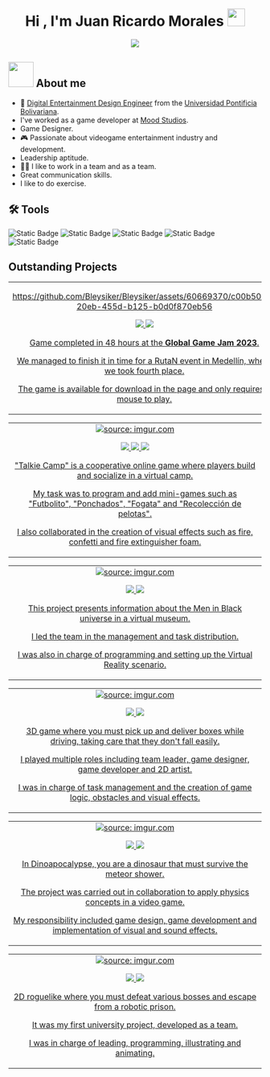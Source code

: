 <h1 align="center">Hi , I'm Juan Ricardo Morales <img src="https://media.giphy.com/media/hvRJCLFzcasrR4ia7z/giphy.gif" width="35"></h1>
<p align="center">
  <a href="https://github.com/DenverCoder1/readme-typing-svg"><img src="https://readme-typing-svg.herokuapp.com?font=Time+New+Roman&color=%23C8BE25&size=25&center=true&vCenter=true&width=600&height=100&lines=Game+Developer;Game+Designer;Digital+Entertainment+Design+Engineer;Unity+C-sharp+expert;Always+learning+new+things"></a>
</p>

## <picture><img src = "https://github.com/7oSkaaa/7oSkaaa/blob/main/Images/about_me.gif?raw=true" width = 50px></picture> About me 
 <!-- <picture> <img align="right" src="https://github.com/7oSkaaa/7oSkaaa/blob/main/Images/Right_Side.gif?raw=true" width = 250px></picture>-->
- :school: [Digital Entertainment Design Engineer](https://www.upb.edu.co/es/pregrados/ingenieria-diseno-entretenimiento-medellin) from the [Universidad Pontificia Bolivariana](https://www.upb.edu.co/es/home).
- I've worked as a game developer at [Mood Studios](https://www.linkedin.com/company/mood-studios/about/).
-  Game Designer.
- 🎮 Passionate about videogame entertainment industry and development.
- Leadership aptitude.
- 🤜🤛 I like to work in a team and as a team.
- Great communication skills.
- I like to do exercise.
 
## 🛠️ Tools
![Static Badge](https://img.shields.io/badge/Unity-black?style=for-the-badge&logo=unity&color=red&link=https%3A%2F%2Funity.com%2Fes)
![Static Badge](https://img.shields.io/badge/github-black?style=for-the-badge&logo=github&color=purple&link=https%3A%2F%2Funity.com%2Fes)
![Static Badge](https://img.shields.io/badge/Photoshop-black?style=for-the-badge&logo=adobe%20photoshop&color=white&link=https%3A%2F%2Funity.com%2Fes)
![Static Badge](https://img.shields.io/badge/CShard-black?style=for-the-badge&logo=C%23&color=%23512BD4&link=https%3A%2F%2Funity.com%2Fes)
![Static Badge](https://img.shields.io/badge/Shotcut-black?style=for-the-badge&logo=Shotcut&color=%230B996E&link=https%3A%2F%2Funity.com%2Fes)

## Outstanding Projects
<!--  Babel Section-->

<table>
<tr>
<td width="50%">
<!-- <h3 align="center">Babel</h3>-->
<div align="center">

https://github.com/Bleysiker/Bleysiker/assets/60669370/c00b506c-20eb-455d-b125-b0d0f870eb56

<a href="https://github.com/Bleysiker/Babel" target="_blank">
<img src="https://img.shields.io/badge/CODE-ff9?style=for-the-badge&logo=github&logoColor=white&color=purple">
    
<a href="https://v3.globalgamejam.org/2023/games/babel-9" target="_blank">
<img src="https://img.shields.io/badge/GGJ_Page-ff9?style=for-the-badge&logoColor=white&color=fbfc40">
<p>
 Game completed in 48 hours at the <strong>Global Game Jam 2023</strong>.
  <p>
 We managed to finish it in time for a RutaN event in Medellín, where we took fourth place.
    <p>
 The game is available for download in the page and only requires a mouse to play.
</div>
</p>
</td>
  
<!--  Talkie Camp Section-->
<table>
<tr>
<td width="50%">
<!--<h3 align="center">Talkie Camp</h3>-->
<div align="center">
<a href="https://imgur.com/dCoossv"><img src="https://i.imgur.com/dCoossv.jpg" title="source: imgur.com" /></a>
<p>
<a href="https://github.com/mindfulentertainment/talkiecamp" target="_blank">
<img src="https://img.shields.io/badge/CODE-ff9?style=for-the-badge&logo=github&logoColor=white&color=purple">
  
<a href="https://www.instagram.com/talkie_camp?igshid=YmMyMTA2M2Y%3D" target="_blank">
<img src="https://img.shields.io/badge/Instagram-ff9?style=for-the-badge&logo=Instagram&logoColor=white&color=E4405F">
  
<a href="https://www.youtube.com/watch?v=hffULUaBp5Y" target="_blank">
<img src="https://img.shields.io/badge/Preview-ff9?style=for-the-badge&logo=YouTube&logoColor=white&color=FF0000">
  
<p>
"Talkie Camp" is a cooperative online game where players build and socialize in a virtual camp. 
  <p>
 My task was to program and add mini-games such as "Futbolito", "Ponchados", "Fogata" and "Recolección de pelotas".
  <p>
  I also collaborated in the creation of visual effects such as fire, confetti and fire extinguisher foam.
</div>
</p>
</td>

<!--  MIB Section-->
  <table>
<tr>
<td width="50%">
<!--<h3 align="center">Men In Black VR Museum</h3>-->
<div align="center">
<a href="https://imgur.com/SWCguRE"><img src="https://i.imgur.com/SWCguRE.jpg" title="source: imgur.com" /></a>
<p>
<a href="https://github.com/Bleysiker/Men-In-Black-VR-Museum" target="_blank">
<img src="https://img.shields.io/badge/CODE-ff9?style=for-the-badge&logo=github&logoColor=white&color=purple">
  
<a href="https://www.youtube.com/watch?v=Hd6g1vW4PI0" target="_blank">
<img src="https://img.shields.io/badge/Preview-ff9?style=for-the-badge&logo=YouTube&logoColor=white&color=FF0000">
  
<p>
This project presents information about the Men in Black universe in a virtual museum.
  <p>
I led the team in the management and task distribution. 
  <p>
 I was also in charge of programming and setting up the Virtual Reality scenario.
</div>
</p>
</td>

<!--  Delivery Journey Section-->
  <table>
<tr>
<td width="50%">
<!-- <h3 align="center">Delivery Journey</h3>-->
<div align="center">
<a href="https://imgur.com/TLHqYsX"><img src="https://i.imgur.com/TLHqYsX.jpg" title="source: imgur.com" /></a>
<p>
<a href="https://github.com/Bleysiker/DeliveryJourney" target="_blank">
<img src="https://img.shields.io/badge/CODE-ff9?style=for-the-badge&logo=github&logoColor=white&color=purple">
  
<a href="https://www.youtube.com/watch?v=9BaDQfRzFEk" target="_blank">
<img src="https://img.shields.io/badge/Preview-ff9?style=for-the-badge&logo=YouTube&logoColor=white&color=FF0000">
  
<p>
 3D game where you must pick up and deliver boxes while driving, taking care that they don't fall easily.
  <p>
  I played multiple roles including team leader, game designer, game developer and 2D artist. 
  <p>
 I was in charge of task management and the creation of game logic, obstacles and visual effects.
</div>
</p>
</td>
<!--  DinoApocalipsis Section-->
  <table>
<tr>
<td width="50%">
<!--<h3 align="center">DinoApocalipsis</h3>-->
<div align="center">
<a href="https://imgur.com/C8L0pA7"><img src="https://i.imgur.com/C8L0pA7.jpg" title="source: imgur.com" /></a>
<p>
<a href="https://github.com/Bleysiker/Dinoapocalipse" target="_blank">
<img src="https://img.shields.io/badge/CODE-ff9?style=for-the-badge&logo=github&logoColor=white&color=purple">
  
<a href="https://www.youtube.com/watch?v=jC1qCQVdq5s" target="_blank">
<img src="https://img.shields.io/badge/Preview-ff9?style=for-the-badge&logo=YouTube&logoColor=white&color=FF0000">
  
<p>
 In Dinoapocalypse, you are a dinosaur that must survive the meteor shower.
  <p>
The project was carried out in collaboration to apply physics concepts in a video game.
  <p>
My responsibility included game design, game development and implementation of visual and sound effects.
</div>
</p>
</td>
<!--  Hope for home Section-->
  <table>
<tr>
<td width="50%">
<!--<h3 align="center">Hope for Home</h3>-->
<div align="center">
<a href="https://imgur.com/E2xBL6n"><img src="https://i.imgur.com/E2xBL6n.jpg" title="source: imgur.com" /></a>
<p>
<a href="https://github.com/Bleysiker/HopeForHome" target="_blank">
<img src="https://img.shields.io/badge/Game-ff9?style=for-the-badge&logo=github&logoColor=white&color=purple">
  
<a href="https://www.youtube.com/watch?v=d5SOfMbSL2U" target="_blank">
<img src="https://img.shields.io/badge/Preview-ff9?style=for-the-badge&logo=YouTube&logoColor=white&color=FF0000">
  
<p>
2D roguelike where you must defeat various bosses and escape from a robotic prison.
  <p>
 It was my first university project, developed as a team.
  <p>
 I was in charge of leading, programming, illustrating and animating. 
</div>
</p>
</td>
<!--
**Bleysiker/Bleysiker** is a ✨ _special_ ✨ repository because its `README.md` (this file) appears on your GitHub profile.

Here are some ideas to get you started:

- 🔭 I’m currently working on ...
- 🌱 I’m currently learning ...
- 👯 I’m looking to collaborate on ...
- 🤔 I’m looking for help with ...
- 💬 Ask me about ...
- 📫 How to reach me: ...
- 😄 Pronouns: ...
- ⚡ Fun fact: ...
-->
